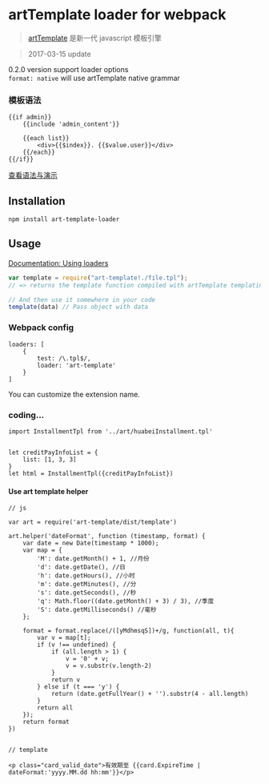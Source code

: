 # artTemplate loader for webpack

> [artTemplate](https://github.com/aui/artTemplate) 是新一代 javascript 模板引擎


> 2017-03-15 update

0.2.0 version support loader options  
`format: native` will use artTemplate native grammar


### 模板语法
```
{{if admin}}
    {{include 'admin_content'}}

    {{each list}}
        <div>{{$index}}. {{$value.user}}</div>
    {{/each}}
{{/if}}
```

[查看语法与演示](https://github.com/aui/artTemplate/wiki/syntax:simple)

## Installation

`npm install art-template-loader`

## Usage

[Documentation: Using loaders](http://webpack.github.io/docs/using-loaders.html)

``` javascript
var template = require("art-template!./file.tpl");
// => returns the template function compiled with artTemplate templating engine.

// And then use it somewhere in your code
template(data) // Pass object with data
```

### Webpack config

```
loaders: [
    {
        test: /\.tpl$/,
        loader: 'art-template'
    }
]
```

You can customize the extension name.

### coding...

```
import InstallmentTpl from '../art/huabeiInstallment.tpl'


let creditPayInfoList = {
    list: [1, 3, 3]
}
let html = InstallmentTpl({creditPayInfoList})

```

#### Use art template helper 

```
// js

var art = require('art-template/dist/template')

art.helper('dateFormat', function (timestamp, format) {
    var date = new Date(timestamp * 1000);
    var map = {
        'M': date.getMonth() + 1, //月份
        'd': date.getDate(), //日
        'h': date.getHours(), //小时
        'm': date.getMinutes(), //分
        's': date.getSeconds(), //秒
        'q': Math.floor((date.getMonth() + 3) / 3), //季度
        'S': date.getMilliseconds() //毫秒
    };

    format = format.replace(/([yMdhmsqS])+/g, function(all, t){
        var v = map[t];
        if (v !== undefined) {
            if (all.length > 1) {
                v = '0' + v;
                v = v.substr(v.length-2)
            }
            return v
        } else if (t === 'y') {
            return (date.getFullYear() + '').substr(4 - all.length)
        }
        return all
    });
    return format
})


// template

<p class="card_valid_date">有效期至 {{card.ExpireTime | dateFormat:'yyyy.MM.dd hh:mm'}}</p>
```